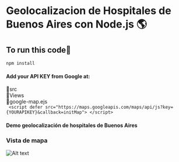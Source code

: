# Geolocalizacion de Hospitales de Buenos Aires con Node.js 🌎

## To run this code🚀
`npm install`

#### Add your API KEY from Google at:
📁src <br>
  📁Views<br>
    📑google-map.ejs<br>
      ` <script defer
      src="https://maps.googleapis.com/maps/api/js?key={YOURAPIKEY}&callback=initMap">
      </script>`
      
#### Demo geolocalización de hospitales de Buenos Aires

### Vista de mapa
![Alt text](/relative/path/to/Geolocalizacion-con-leaflet.jpg?raw=true "Geolocalizacion con Node.js y Leaflet") 
